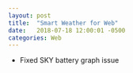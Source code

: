 ```yaml
---
layout: post
title:  "Smart Weather for Web"
date:   2018-07-18 12:00:01 -0500
categories: Web
---
```


- Fixed SKY battery graph issue
